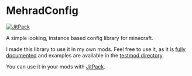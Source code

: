 # MehradConfig
[![JitPack](https://jitpack.io/v/MehradN/MehradConfig.svg)](https://jitpack.io/#MehradN/MehradConfig)

A simple looking, instance based config library for minecraft.

I made this library to use it in my own mods. Feel free to use it, as it is [fully documented](https://jitpack.io/com/github/MehradN/MehradConfig/latest/javadoc/) and examples are available in the [testmod directory](https://github.com/MehradN/MehradConfig/tree/master/src/testmod).

You can use it in your mods with [JitPack](https://jitpack.io/#MehradN/MehradConfig).
